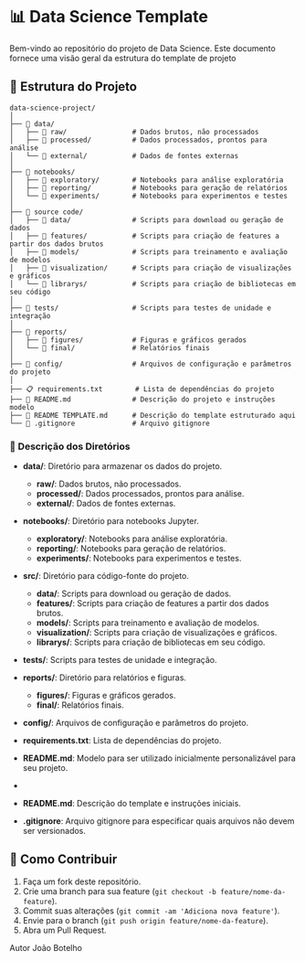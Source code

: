 # 📊 Data Science Template

Bem-vindo ao repositório do projeto de Data Science. Este documento fornece uma visão geral da estrutura do template de projeto

## 📁 Estrutura do Projeto

```plaintext
data-science-project/
│
├── 📁 data/
│   ├── 📁 raw/                # Dados brutos, não processados
│   ├── 📁 processed/          # Dados processados, prontos para análise
│   └── 📁 external/           # Dados de fontes externas
│
├── 📁 notebooks/
│   ├── 📁 exploratory/        # Notebooks para análise exploratória
│   ├── 📁 reporting/          # Notebooks para geração de relatórios
│   └── 📁 experiments/        # Notebooks para experimentos e testes
│
├── 📁 source code/
│   ├── 📁 data/               # Scripts para download ou geração de dados
│   ├── 📁 features/           # Scripts para criação de features a partir dos dados brutos
│   ├── 📁 models/             # Scripts para treinamento e avaliação de modelos
│   ├── 📁 visualization/      # Scripts para criação de visualizações e gráficos
│   └── 📁 librarys/           # Scripts para criação de bibliotecas em seu código 
│
├── 📁 tests/                  # Scripts para testes de unidade e integração
│
├── 📁 reports/
│   ├── 📁 figures/            # Figuras e gráficos gerados
│   └── 📁 final/              # Relatórios finais
│
├── 📁 config/                 # Arquivos de configuração e parâmetros do projeto
│
├── 📋 requirements.txt        # Lista de dependências do projeto
├── 📖 README.md               # Descrição do projeto e instruções modelo
├── 📖 README TEMPLATE.md      # Descrição do template estruturado aqui
└── 🚫 .gitignore              # Arquivo gitignore
```

### 📂 Descrição dos Diretórios

- **data/**: Diretório para armazenar os dados do projeto.
  - **raw/**: Dados brutos, não processados.
  - **processed/**: Dados processados, prontos para análise.
  - **external/**: Dados de fontes externas.

- **notebooks/**: Diretório para notebooks Jupyter.
  - **exploratory/**: Notebooks para análise exploratória.
  - **reporting/**: Notebooks para geração de relatórios.
  - **experiments/**: Notebooks para experimentos e testes.

- **src/**: Diretório para código-fonte do projeto.
  - **data/**: Scripts para download ou geração de dados.
  - **features/**: Scripts para criação de features a partir dos dados brutos.
  - **models/**: Scripts para treinamento e avaliação de modelos.
  - **visualization/**: Scripts para criação de visualizações e gráficos.
  - **librarys/**: Scripts para criação de bibliotecas em seu código. 

- **tests/**: Scripts para testes de unidade e integração.

- **reports/**: Diretório para relatórios e figuras.
  - **figures/**: Figuras e gráficos gerados.
  - **final/**: Relatórios finais.

- **config/**: Arquivos de configuração e parâmetros do projeto.

- **requirements.txt**: Lista de dependências do projeto.

- **README.md**: Modelo para ser utilizado inicialmente personalizável para seu projeto.
- 
- **README.md**: Descrição do template e instruções iniciais.

- **.gitignore**: Arquivo gitignore para especificar quais arquivos não devem ser versionados.

## 🤝 Como Contribuir

1. Faça um fork deste repositório.
2. Crie uma branch para sua feature (`git checkout -b feature/nome-da-feature`).
3. Commit suas alterações (`git commit -am 'Adiciona nova feature'`).
4. Envie para o branch (`git push origin feature/nome-da-feature`).
5. Abra um Pull Request.

Autor João Botelho

